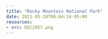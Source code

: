 ```yaml
---
title: "Rocky Mountain National Park"
date: 2021-05-28T00:04:14-05:00
resources:
- src: DSC2957.png
---
```


